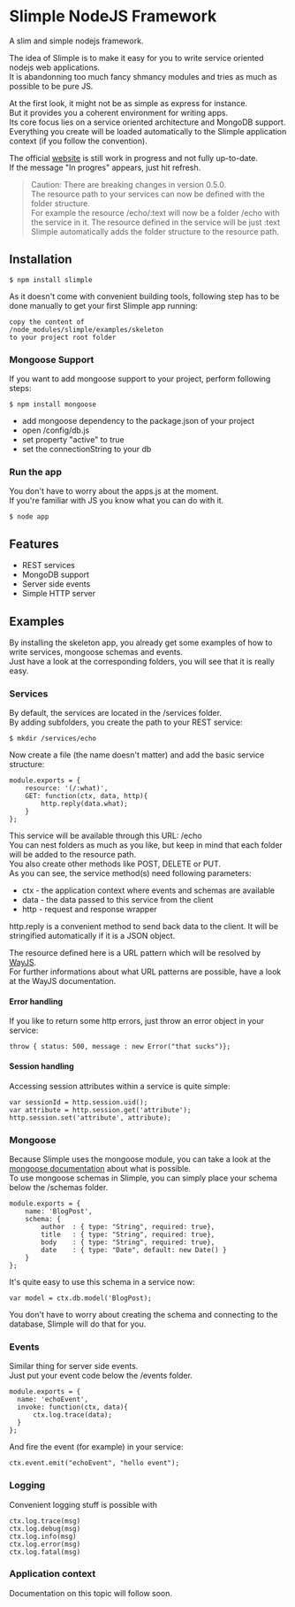 Slimple NodeJS Framework 
========================
A slim and simple nodejs framework.  
  
The idea of Slimple is to make it easy for you to write service oriented nodejs web applications.  
It is abandonning too much fancy shmancy modules and tries as much as possible to be pure JS.  
  
At the first look, it might not be as simple as express for instance.  
But it provides you a coherent environment for writing apps.  
Its core focus lies on a service oriented architecture and MongoDB support.  
Everything you create will be loaded automatically to the Slimple application context (if you follow the convention). 
  
The official [website](http://slimple.eu01.aws.af.cm/) is still work in progress and not fully up-to-date.  
If the message "In progres" appears, just hit refresh.


> Caution: There are breaking changes in version 0.5.0.  
> The resource path to your services can now be defined with the folder structure.  
> For example the resource /echo/:text will now be a folder /echo with the service in it. The resource defined in the service will be just :text  
> Slimple automatically adds the folder structure to the resource path.

## Installation
```
$ npm install slimple
```
As it doesn't come with convenient building tools, following step has to be done manually to get your first Slimple app running:  
  
```
copy the content of  
/node_modules/slimple/examples/skeleton   
to your project root folder
```

### Mongoose Support  
If you want to add mongoose support to your project, perform following steps:  
```
$ npm install mongoose  
```
* add mongoose dependency to the package.json of your project  
* open /config/db.js  
* set property "active" to true  
* set the connectionString to your db

### Run the app  
You don't have to worry about the apps.js at the moment.  
If you're familiar with JS you know what you can do with it.  
```
$ node app
```
## Features

* REST services
* MongoDB support
* Server side events
* Simple HTTP server

## Examples
By installing the skeleton app, you already get some examples of how to write services, mongoose schemas and events.  
Just have a look at the corresponding folders, you will see that it is really easy.  

### Services
By default, the services are located in the /services folder.  
By adding subfolders, you create the path to your REST service:

```
$ mkdir /services/echo  
```

Now create a file (the name doesn't matter) and add the basic service structure:
```
module.exports = {
    resource: '(/:what)',
    GET: function(ctx, data, http){
        http.reply(data.what);
    }
};
```  
This service will be available through this URL:
/echo  
You can nest folders as much as you like, but keep in mind that each folder will be added to the resource path.  
You also create other methods like POST, DELETE or PUT.  
As you can see, the service method(s) need following parameters: 

* ctx - the application context where events and schemas are available  
* data - the data passed to this service from the client  
* http - request and response wrapper  


http.reply is a convenient method to send back data to the client. It will be stringified automatically if it is a JSON object.

The resource defined here is a URL pattern which will be resolved by [WayJS](https://github.com/haggen/wayjs).  
For further informations about what URL patterns are possible, have a look at the WayJS documentation.  
  
#### Error handling
If you like to return some http errors, just throw an error object in your service:  
```
throw { status: 500, message : new Error("that sucks")};
```
#### Session handling
Accessing session attributes within a service is quite simple:  
```
var sessionId = http.session.uid();
var attribute = http.session.get('attribute');
http.session.set('attribute', attribute);
```
### Mongoose  
Because Slimple uses the mongoose module, you can take a look at the [mongoose documentation](http://mongoosejs.com/docs/guide.html) about what is possible.  
To use mongoose schemas in Slimple, you can simply place your schema below the /schemas folder.  
```
module.exports = {
    name: 'BlogPost',
    schema: {
        author  : { type: "String", required: true},
        title   : { type: "String", required: true},
        body    : { type: "String", required: true},
        date    : { type: "Date", default: new Date() }
    }
};
```
It's quite easy to use this schema in a service now:
```
var model = ctx.db.model('BlogPost);
```
You don't have to worry about creating the schema and connecting to the database, Slimple will do that for you.  

### Events  
Similar thing for server side events.  
Just put your event code below the /events folder.  
```
module.exports = {
  name: 'echoEvent',
  invoke: function(ctx, data){
      ctx.log.trace(data);
  }
};
```
And fire the event (for example) in your service:  
```
ctx.event.emit("echoEvent", "hello event");
```
### Logging
Convenient logging stuff is possible with
```
ctx.log.trace(msg)
ctx.log.debug(msg)
ctx.log.info(msg)
ctx.log.error(msg)
ctx.log.fatal(msg)
```
### Application context
Documentation on this topic will follow soon.

